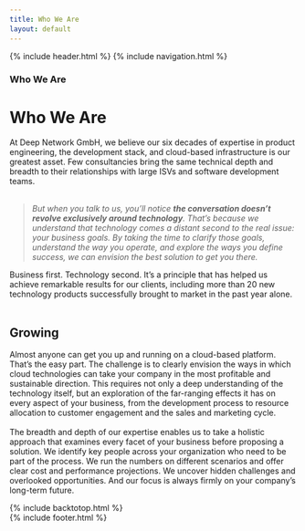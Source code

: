 ```yaml
---
title: Who We Are
layout: default
---
```


{% include header.html %}
{% include navigation.html %}

<!-- MASTHEAD -->
<div class="wrap t3-masthead ">
    <div class="ja-masthead" style="background-image: url('images/titles/who-we-are.jpg')">
        <div class="ja-masthead-detail">
		    <h3 class="ja-masthead-title">Who We Are</h3>
        </div>
    </div>	
</div>
<!-- //MASTHEAD -->
<div id="t3-mainbody" class="container t3-mainbody">
	<div class="row">
		<!-- MAIN CONTENT -->
		<div id="t3-content" class="t3-content col-xs-12">
            <div class="page-header clearfix">
		        <h1 class="page-title">Who We Are</h1>
	        </div>
            <div class="item-page clearfix">
                <!-- Article -->
                <article itemscope itemtype="http://schema.org/Article">
                    <meta itemprop="inLanguage" content="en-GB" />
                    <meta itemprop="url" content="/deepnetwork/who-we-are" />
                    <meta itemscope itemprop="mainEntityOfPage" itemtype="http://schema.org/WebPage"  itemid="/deepnetwork/who-we-are" />
                    <meta content="2019-10-22T07:02:40+00:00" itemprop="dateModified">
                    <meta content="2019-04-04T19:29:36+00:00" itemprop="datePublished">
                    <span itemprop="author" style="display: none;">
                    <span itemprop="name">Super User</span>
                        <span itemtype="https://schema.org/Organization" itemscope="" itemprop="publisher" style="display: none;">
                            <span itemtype="https://schema.org/ImageObject" itemscope="" itemprop="logo">
                                <img itemprop="url" alt="logo" src="templates/ja_company/images/logo.png">
                                <meta content="auto" itemprop="width">
                                <meta content="auto" itemprop="height">
                            </span>
                            <meta content="Super User" itemprop="name">
                        </span>
                    </span>
                    <!--e:Validate structured data-->	
                    <meta content="Who We Are" itemprop="headline">
                    <section class="article-content clearfix" itemprop="articleBody">
                        <div class="contenttext">
                            At Deep Network GmbH, we believe our six decades of expertise in product engineering, the development stack, and cloud-based infrastructure is our greatest asset. Few consultancies bring the same technical depth and breadth to their relationships with large ISVs and software development teams.<br /><br />
                            <blockquote>
                                <p>
                                    <em>But when you talk to us, you’ll notice <strong>the conversation doesn’t revolve exclusively around technology</strong>. That’s because we understand that technology comes a distant second to the real issue: your business goals. By taking the time to clarify those goals, understand the way you operate, and explore the ways you define success, we can envision the best solution to get you there.</em>
                                </p>
                            </blockquote>
                            Business first. Technology second. It’s a principle that has helped us achieve remarkable results for our clients, including more than 20 new technology products successfully brought to market in the past year alone.
                            <br />
                            <br />
                            <h2>Growing</h2>	
                            Almost anyone can get you up and running on a cloud-based platform. That’s the easy part. The challenge is to clearly envision the ways in which cloud technologies can take your company in the most profitable and sustainable direction. This requires not only a deep understanding of the technology itself, but an exploration of the far-ranging effects it has on every aspect of your business, from the development process to resource allocation to customer engagement and the sales and marketing cycle.
                            <br />
                            <br />
                            The breadth and depth of our expertise enables us to take a holistic approach that examines every facet of your business before proposing a solution. We identify key people across your organization who need to be part of the process. We run the numbers on different scenarios and offer clear cost and performance projections. We uncover hidden challenges and overlooked opportunities. And our focus is always firmly on your company’s long-term future.
                        </div>
                    </section>
                </article>
            </div>
        </div>
	</div>
</div>

{% include backtotop.html %}  
{% include footer.html %}
